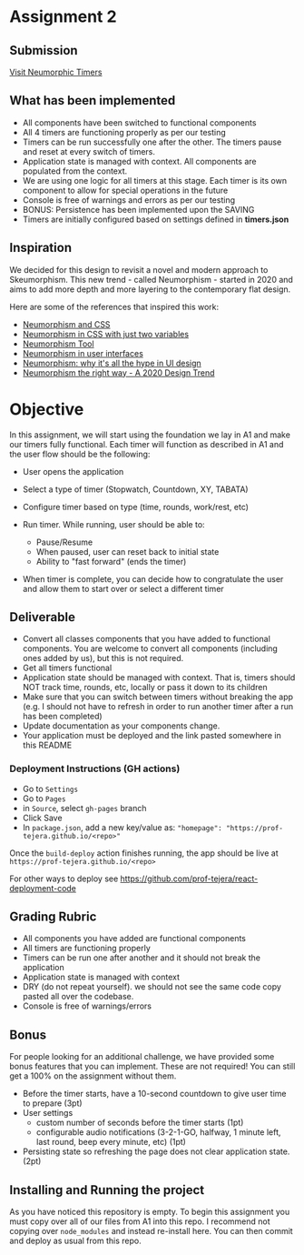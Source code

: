 # Assignment 2

## Submission 

[Visit Neumorphic Timers](https://prof-tejera.github.io/assignment-2-DoryAzar/)

## What has been implemented

+ All components have been switched to functional components
+ All 4 timers are functioning properly as per our testing
+ Timers can be run successfully one after the other. The timers pause and reset at every switch of timers.
+ Application state is managed with context. All components are populated from the context.
+ We are using one logic for all timers at this stage. Each timer is its own component to allow for special operations in the future
+ Console is free of warnings and errors as per our testing
+ BONUS: Persistence has been implemented upon the SAVING
+ Timers are initially configured based on settings defined in **timers.json**

##  Inspiration

We decided for this design to revisit a novel and modern approach to Skeumorphism. This new trend - called Neumorphism - started in 2020 and aims to add more depth and more layering to the contemporary flat design.


Here are some of the references that inspired this work:
+ [Neumorphism and CSS](https://css-tricks.com/neumorphism-and-css/)
+ [Neumorphism in CSS with just two variables](https://dev.to/aritik/neumorphism-in-css-with-just-two-variables-2p30)
+ [Neumorphism Tool](https://neumorphism.io)
+ [Neumorphism in user interfaces](https://uxdesign.cc/neumorphism-in-user-interfaces-b47cef3bf3a6)
+ [Neumorphism: why it's all the hype in UI design](https://www.justinmind.com/blog/neumorphism-ui/)
+ [Neumorphism the right way -  A 2020 Design Trend](https://artofofiare.medium.com/neumorphism-the-right-way-a-2020-design-trend-386e6a09040a)



# Objective
In this assignment, we will start using the foundation we lay in A1 and make our timers fully functional. Each timer will function as described in A1 and the user flow should be the following:

- User opens the application
- Select a type of timer (Stopwatch, Countdown, XY, TABATA)

- Configure timer based on type (time, rounds, work/rest, etc)

- Run timer. While running, user should be able to:
  - Pause/Resume
  - When paused, user can reset back to initial state
  - Ability to "fast forward" (ends the timer)

- When timer is complete, you can decide how to congratulate the user and allow them to start over or select a different timer

## Deliverable

- Convert all classes components that you have added to functional components. You are welcome to convert all components (including ones added by us), but this is not required.
- Get all timers functional
- Application state should be managed with context. That is, timers should NOT track time, rounds, etc, locally or pass it down to its children
- Make sure that you can switch between timers without breaking the app (e.g. I should not have to refresh in order to run another timer after a run has been completed)
- Update documentation as your components change. 
- Your application must be deployed and the link pasted somewhere in this README

### Deployment Instructions (GH actions)

- Go to `Settings`
- Go to `Pages`
- in `Source`, select `gh-pages` branch
- Click Save
- In `package.json`, add a new key/value as: `"homepage": "https://prof-tejera.github.io/<repo>"`

Once the `build-deploy` action finishes running, the app should be live
at `https://prof-tejera.github.io/<repo>`

For other ways to deploy see https://github.com/prof-tejera/react-deployment-code

## Grading Rubric 
- All components you have added are functional components
- All timers are functioning properly 
- Timers can be run one after another and it should not break the application
- Application state is managed with context
- DRY (do not repeat yourself). we should not see the same code copy pasted all over the codebase. 
- Console is free of warnings/errors

## Bonus
For people looking for an additional challenge, we have provided some bonus features that you can implement. These are not required! You can still get a 100% on the assignment without them.
- Before the timer starts, have a 10-second countdown to give user time to prepare (3pt)
- User settings
  - custom number of seconds before the timer starts (1pt)
  - configurable audio notifications (3-2-1-GO, halfway, 1 minute left, last round, beep every minute, etc) (1pt)
- Persisting state so refreshing the page does not clear application state. (2pt) 

## Installing and Running the project

As you have noticed this repository is empty. To begin this assignment you must copy over all of our files from A1 into this repo. I recommend not copying over `node_modules` and instead re-install here. You can then commit and deploy as usual from this repo.


